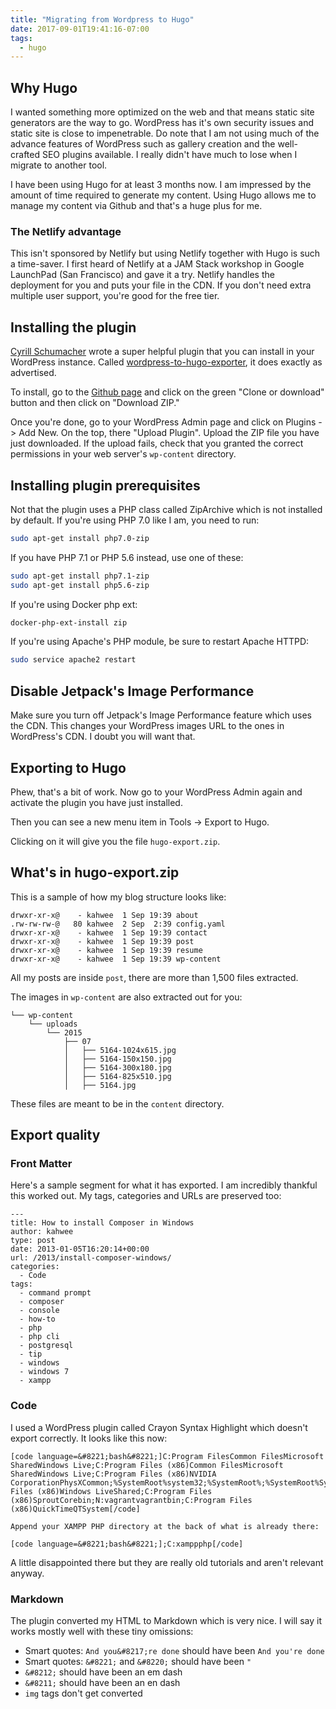 ```yaml
---
title: "Migrating from Wordpress to Hugo"
date: 2017-09-01T19:41:16-07:00
tags:
  - hugo
---
```


## Why Hugo

I wanted something more optimized on the web and that means static site generators are the way to go. WordPress has it's own security issues and static site is close to impenetrable. Do note that I am not using much of the advance features of WordPress such as gallery creation and the well-crafted SEO plugins available. I really didn't have much to lose when I migrate to another tool.

I have been using Hugo for at least 3 months now. I am impressed by the amount of time required to generate my content. Using Hugo allows me to manage my content via Github and that's a huge plus for me.

### The Netlify advantage

This isn't sponsored by Netlify but using Netlify together with Hugo is such a time-saver. I first heard of Netlify at a JAM Stack workshop in Google LaunchPad (San Francisco) and gave it a try. Netlify handles the deployment for you and puts your file in the CDN. If you don't need extra multiple user support, you're good for the free tier.

## Installing the plugin

[Cyrill Schumacher](https://github.com/SchumacherFM) wrote a super helpful plugin that you can install in your WordPress instance. Called [wordpress-to-hugo-exporter](https://github.com/SchumacherFM/wordpress-to-hugo-exporter), it does exactly as advertised.

To install, go to the [Github page](https://github.com/SchumacherFM/wordpress-to-hugo-exporter) and click on the green "Clone or download" button and then click on "Download ZIP."

Once you're done, go to your WordPress Admin page and click on Plugins -> Add New. On the top, there "Upload Plugin". Upload the ZIP file you have just downloaded. If the upload fails, check that you granted the correct permissions in your web server's `wp-content` directory.

## Installing plugin prerequisites

Not that the plugin uses a PHP class called ZipArchive which is not installed by default. If you're using PHP 7.0 like I am, you need to run:

```sh
sudo apt-get install php7.0-zip
```

If you have PHP 7.1 or PHP 5.6 instead, use one of these:

```sh
sudo apt-get install php7.1-zip
sudo apt-get install php5.6-zip
```

If you're using Docker php ext:

```sh
docker-php-ext-install zip
```

If you're using Apache's PHP module, be sure to restart Apache HTTPD:

```sh
sudo service apache2 restart
```

## Disable Jetpack's Image Performance

Make sure you turn off Jetpack's Image Performance feature which uses the CDN. This changes your WordPress images URL to the ones in WordPress's CDN. I doubt you will want that.

## Exporting to Hugo

Phew, that's a bit of work. Now go to your WordPress Admin again and activate the plugin you have just installed.

Then you can see a new menu item in Tools -> Export to Hugo.

Clicking on it will give you the file `hugo-export.zip`.

## What's in hugo-export.zip

This is a sample of how my blog structure looks like:

```
drwxr-xr-x@    - kahwee  1 Sep 19:39 about
.rw-rw-rw-@   80 kahwee  2 Sep  2:39 config.yaml
drwxr-xr-x@    - kahwee  1 Sep 19:39 contact
drwxr-xr-x@    - kahwee  1 Sep 19:39 post
drwxr-xr-x@    - kahwee  1 Sep 19:39 resume
drwxr-xr-x@    - kahwee  1 Sep 19:39 wp-content
```

All my posts are inside `post`, there are more than 1,500 files extracted.

The images in `wp-content` are also extracted out for you:

```
└── wp-content
    └── uploads
        └── 2015
            ├── 07
            │   ├── 5164-1024x615.jpg
            │   ├── 5164-150x150.jpg
            │   ├── 5164-300x180.jpg
            │   ├── 5164-825x510.jpg
            │   ├── 5164.jpg
```
These files are meant to be in the `content` directory.

## Export quality

### Front Matter

Here's a sample segment for what it has exported. I am incredibly thankful this worked out. My tags, categories and URLs are preserved too:

```
---
title: How to install Composer in Windows
author: kahwee
type: post
date: 2013-01-05T16:20:14+00:00
url: /2013/install-composer-windows/
categories:
  - Code
tags:
  - command prompt
  - composer
  - console
  - how-to
  - php
  - php cli
  - postgresql
  - tip
  - windows
  - windows 7
  - xampp
```

### Code

I used a WordPress plugin called Crayon Syntax Highlight which doesn't export correctly. It looks like this now:

```
[code language=&#8221;bash&#8221;]C:Program FilesCommon FilesMicrosoft SharedWindows Live;C:Program Files (x86)Common FilesMicrosoft SharedWindows Live;C:Program Files (x86)NVIDIA CorporationPhysXCommon;%SystemRoot%system32;%SystemRoot%;%SystemRoot%System32Wbem;%SYSTEMROOT%System32WindowsPowerShellv1.0;C:Program Files (x86)Windows LiveShared;C:Program Files (x86)SproutCorebin;N:vagrantvagrantbin;C:Program Files (x86)QuickTimeQTSystem[/code]

Append your XAMPP PHP directory at the back of what is already there:

[code language=&#8221;bash&#8221;];C:xamppphp[/code]
```

A little disappointed there but they are really old tutorials and aren't relevant anyway.

### Markdown

The plugin converted my HTML to Markdown which is very nice. I will say it works mostly well with these tiny omissions:

* Smart quotes: `And you&#8217;re done` should have been `And you're done`
* Smart quotes: `&#8221;` and `&#8220;` should have been `"`
* `&#8212;` should have been an em dash
* `&#8211;` should have been an en dash
* `img` tags don't get converted

